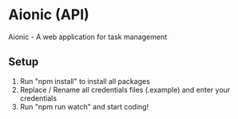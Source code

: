 # Aionic (API)

Aionic - A web application for task management

## Setup

1. Run "npm install" to install all packages
2. Replace / Rename all credentials files (.example) and enter your credentials
3. Run "npm run watch" and start coding!
